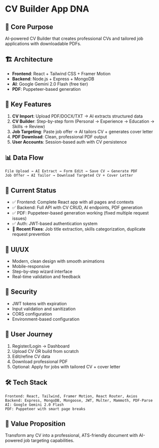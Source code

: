 # CV Builder App DNA

## 🎯 **Core Purpose**
AI-powered CV Builder that creates professional CVs and tailored job applications with downloadable PDFs.

## 🏗️ **Architecture**
- **Frontend**: React + Tailwind CSS + Framer Motion
- **Backend**: Node.js + Express + MongoDB
- **AI**: Google Gemini 2.0 Flash (free tier)
- **PDF**: Puppeteer-based generation

## 🔧 **Key Features**
1. **CV Import**: Upload PDF/DOCX/TXT → AI extracts structured data
2. **CV Builder**: Step-by-step form (Personal → Experience → Education → Skills → Review)
3. **Job Targeting**: Paste job offer → AI tailors CV + generates cover letter
4. **PDF Download**: Clean, professional PDF output
5. **User Accounts**: Session-based auth with CV persistence

## 📊 **Data Flow**
```
File Upload → AI Extract → Form Edit → Save CV → Generate PDF
Job Offer → AI Tailor → Download Targeted CV + Cover Letter
```

## 🚀 **Current Status**
- ✅ Frontend: Complete React app with all pages and contexts
- ✅ Backend: Full API with CV CRUD, AI endpoints, PDF generation
- ✅ PDF: Puppeteer-based generation working (fixed multiple request issues)
- ✅ Auth: JWT-based authentication system
- 🔧 **Recent Fixes**: Job title extraction, skills categorization, duplicate request prevention

## 🎨 **UI/UX**
- Modern, clean design with smooth animations
- Mobile-responsive
- Step-by-step wizard interface
- Real-time validation and feedback

## 🔐 **Security**
- JWT tokens with expiration
- Input validation and sanitization
- CORS configuration
- Environment-based configuration

## 📱 **User Journey**
1. Register/Login → Dashboard
2. Upload CV OR build from scratch
3. Edit/refine CV data
4. Download professional PDF
5. Optional: Apply for jobs with tailored CV + cover letter

## 🛠️ **Tech Stack**
```
Frontend: React, Tailwind, Framer Motion, React Router, Axios
Backend: Express, MongoDB, Mongoose, JWT, Multer, Mammoth, PDF-Parse
AI: Google Gemini 2.0 Flash
PDF: Puppeteer with smart page breaks
```

## 🎯 **Value Proposition**
Transform any CV into a professional, ATS-friendly document with AI-powered job targeting capabilities.
